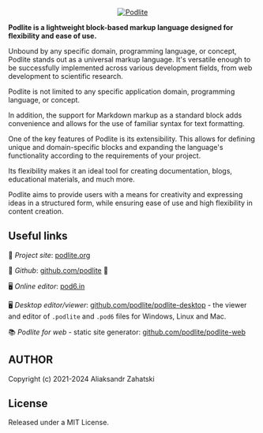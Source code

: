 

<div align="center">

[![Podlite](https://github.com/zag/specs/raw/podlite-specification/assets/podlite_logo_256x256.png)](https://podlite.org)

</div>


**Podlite is a lightweight block-based markup language designed for flexibility and ease of use.**

Unbound by any specific domain, programming language, or concept, Podlite stands out as a universal markup language. It's versatile enough to be successfully implemented across various development fields, from web development to scientific research.

Podlite is not limited to any specific application domain, programming language, or concept.

In addition, the support for Markdown markup as a standard block adds convenience and allows for the use of familiar syntax for text formatting.

One of the key features of Podlite is its extensibility. This allows for defining unique and domain-specific blocks and expanding the language's functionality according to the requirements of your project.

Its flexibility makes it an ideal tool for creating documentation, blogs, educational materials, and much more.

Podlite aims to provide users with a means for creativity and expressing ideas in a structured form, while ensuring ease of use and high flexibility in content creation.
## Useful links

📖 *Project site*: [podlite.org](https://podlite.org)

📌 *Github*: [github.com/podlite](https://github.com/podlite/)  🤩

🖥️ *Online editor*: [pod6.in](https://pod6.in/)

🖥️ *Desktop editor/viewer*: [github.com/podlite/podlite-desktop](https://github.com/podlite/podlite-desktop) - the viewer and editor of `.podlite` and `.pod6` files for Windows, Linux and Mac.

📚 *Podlite for web* - static site generator: [github.com/podlite/podlite-web](https://github.com/podlite/podlite-web)
## AUTHOR

Copyright (c) 2021-2024 Aliaksandr Zahatski

## License

Released under a MIT License.